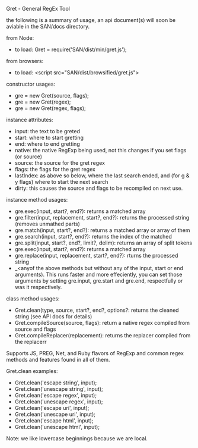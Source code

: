 Gret - General RegEx Tool

the following is a summary of usage, an api document(s) will soon be aviable in the SAN/docs directory.

from Node: 
+ to load: Gret = require('SAN/dist/min/gret.js');

from browsers:
+ to load: &lt;script src="SAN/dist/browsified/gret.js">

constructor usages:
+ gre = new Gret(source, flags);
+ gre = new Gret(regex);
+ gre = new Gret(regex, flags);

instance attributes:
+ input: the text to be greted
+ start: where to start gretting
+ end: where to end gretting
+ native: the native RegExp being used, not this changes if you set flags (or source)
+ source: the source for the gret regex
+ flags: the flags for the gret regex
+ lastIndex: as above so below, where the last search ended, and (for g & y flags) where to start the next search
+ dirty: this causes the source and flags to be recompiled on next use.

instance method usages:
+ gre.exec(input, start?, end?): returns a matched array
+ gre.filter(input, replacement, start?, end?): returns the processed string (removes unmathed parts)
+ gre.match(input, start?, end?): returns a matched array or array of them
+ gre.search(input, start?, end?): returns the index of the matched
+ gre.split(input, start?, end?, limit?, delim): returns an array of split tokens
+ gre.exec(input, start?, end?): returns a matched array
+ gre.replace(input, replacement, start?, end?): rturns the processed string
+ _<anyof the above methods but without any of the input, start or end arguments).  This runs faster and more effeciently, you can set those arguments by setting gre.input, gre.start and gre.end, respectfully or was it respectively.

class method usages:
* Gret.clean(type, source, start?, end?, options?: returns the cleaned string (see API docs for details)
* Gret.compileSource(source, flags): return a native regex compiled from source and flags
* Gret.compileReplacer(replacement): returns the replacer compiled from the replacerr

Supports JS, PREG, Net, and Ruby flavors of RegExp and common regex methods and features found in all of them.

Gret.clean examples:
+ Gret.clean('escape string', input);
+ Gret.clean('unescape string', input);
+ Gret.clean('escape regex', input);
+ Gret.clean('unescape regex', input);
+ Gret.clean('escape uri', input);
+ Gret.clean('unescape uri', input);
+ Gret.clean('escape html', input);
+ Gret.clean('unescape html', input);

Note: we like lowercase beginnings because we are local.
